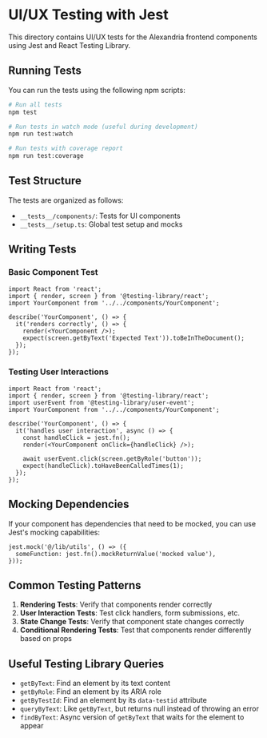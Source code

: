 # UI/UX Testing with Jest

This directory contains UI/UX tests for the Alexandria frontend components using Jest and React Testing Library.

## Running Tests

You can run the tests using the following npm scripts:

```bash
# Run all tests
npm test

# Run tests in watch mode (useful during development)
npm run test:watch

# Run tests with coverage report
npm run test:coverage
```

## Test Structure

The tests are organized as follows:

- `__tests__/components/`: Tests for UI components
- `__tests__/setup.ts`: Global test setup and mocks

## Writing Tests

### Basic Component Test

```tsx
import React from 'react';
import { render, screen } from '@testing-library/react';
import YourComponent from '../../components/YourComponent';

describe('YourComponent', () => {
  it('renders correctly', () => {
    render(<YourComponent />);
    expect(screen.getByText('Expected Text')).toBeInTheDocument();
  });
});
```

### Testing User Interactions

```tsx
import React from 'react';
import { render, screen } from '@testing-library/react';
import userEvent from '@testing-library/user-event';
import YourComponent from '../../components/YourComponent';

describe('YourComponent', () => {
  it('handles user interaction', async () => {
    const handleClick = jest.fn();
    render(<YourComponent onClick={handleClick} />);
    
    await userEvent.click(screen.getByRole('button'));
    expect(handleClick).toHaveBeenCalledTimes(1);
  });
});
```

## Mocking Dependencies

If your component has dependencies that need to be mocked, you can use Jest's mocking capabilities:

```tsx
jest.mock('@/lib/utils', () => ({
  someFunction: jest.fn().mockReturnValue('mocked value'),
}));
```

## Common Testing Patterns

1. **Rendering Tests**: Verify that components render correctly
2. **User Interaction Tests**: Test click handlers, form submissions, etc.
3. **State Change Tests**: Verify that component state changes correctly
4. **Conditional Rendering Tests**: Test that components render differently based on props

## Useful Testing Library Queries

- `getByText`: Find an element by its text content
- `getByRole`: Find an element by its ARIA role
- `getByTestId`: Find an element by its `data-testid` attribute
- `queryByText`: Like `getByText`, but returns null instead of throwing an error
- `findByText`: Async version of `getByText` that waits for the element to appear 